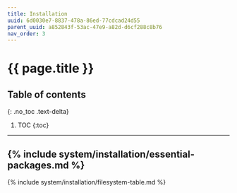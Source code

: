 ```yaml
---
title: Installation
uuid: 6d0030e7-8837-478a-86ed-77cdcad24d55
parent_uuid: a852843f-53ac-47e9-a82d-d6cf288c8b76
nav_order: 3
---
```


# {{ page.title }}

## Table of contents
{: .no_toc .text-delta}

1. TOC
{:toc}

---

{% include system/installation/essential-packages.md %}
---
{% include system/installation/filesystem-table.md %}
